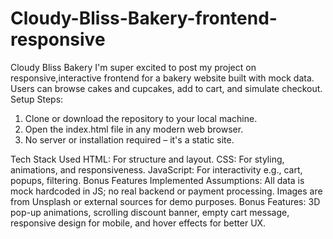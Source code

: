 # Cloudy-Bliss-Bakery-frontend-responsive
Cloudy Bliss Bakery
I'm super excited to post my project on responsive,interactive frontend for a bakery website built with mock data. Users can browse cakes and cupcakes, add to cart, and simulate checkout.
Setup Steps:
1) Clone or download the repository to your local machine.
2) Open the index.html file in any modern web browser.
3) No server or installation required – it's a static site.

Tech Stack Used
HTML: For structure and layout.
CSS: For styling, animations, and responsiveness.
JavaScript: For interactivity e.g., cart, popups, filtering.
Bonus Features Implemented
Assumptions: All data is mock hardcoded in JS; no real backend or payment processing. Images are from Unsplash or external sources for demo purposes.
Bonus Features: 3D pop-up animations, scrolling discount banner, empty cart message, responsive design for mobile, and hover effects for better UX.
